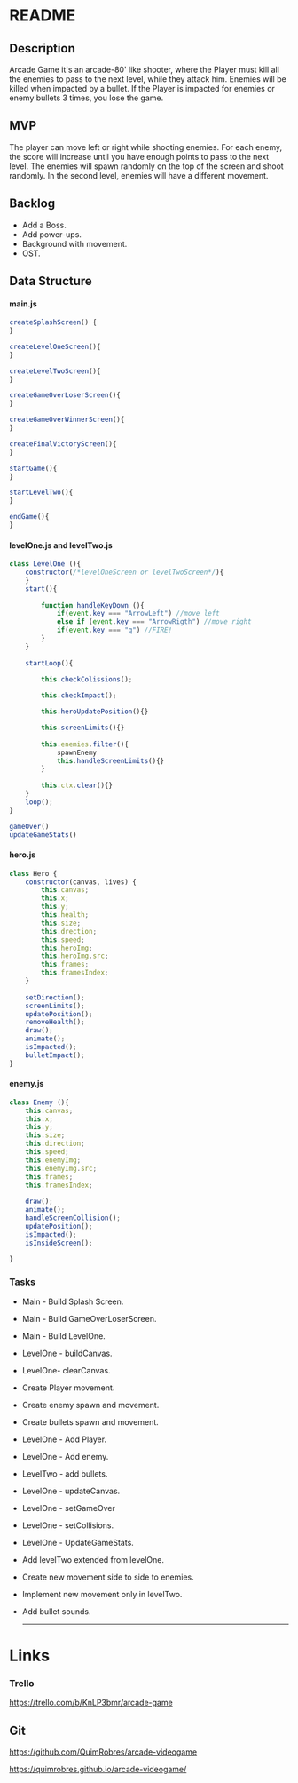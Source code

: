 # README

## Description



Arcade Game it's an arcade-80' like shooter, where the Player must kill all the enemies to pass to the next level, while they attack him. Enemies will be killed when impacted by a bullet. If the Player is impacted for enemies or enemy bullets 3 times, you lose the game.



## MVP

The player can move left or right while shooting enemies. For each enemy, the score will increase until you have enough points to pass to the next level. The enemies will spawn randomly on the top of the screen and shoot randomly. In the second level, enemies will have a different movement.



## Backlog

- Add a Boss.
- Add power-ups.
- Background with movement.
- OST.



## Data Structure

#### main.js

```javascript
createSplashScreen() {    
}

createLevelOneScreen(){
}

createLevelTwoScreen(){
}

createGameOverLoserScreen(){
}

createGameOverWinnerScreen(){
}

createFinalVictoryScreen(){
}

startGame(){
}

startLevelTwo(){
}

endGame(){
}
```

#### levelOne.js and levelTwo.js

```javascript
class LevelOne (){
    constructor(/*levelOneScreen or levelTwoScreen*/){     
    }
    start(){
        
        function handleKeyDown (){
            if(event.key === "ArrowLeft") //move left
            else if (event.key === "ArrowRigth") //move right
            if(event.key === "q") //FIRE!
        }
    }
    
    startLoop(){
    
        this.checkColissions();

        this.checkImpact();

        this.heroUpdatePosition(){}

        this.screenLimits(){}
        
        this.enemies.filter(){
            spawnEnemy
            this.handleScreenLimits(){}
        }
        
        this.ctx.clear(){}
    }
    loop();
}

gameOver()
updateGameStats()
```

#### hero.js

```javascript
class Hero {
    constructor(canvas, lives) {
        this.canvas;
        this.x;
        this.y;
        this.health;
        this.size;
        this.drection;
        this.speed;
        this.heroImg;
        this.heroImg.src;
        this.frames;
        this.framesIndex;
    }
    
	setDirection();
    screenLimits();
    updatePosition();
    removeHealth();
    draw();
    animate();
    isImpacted();
    bulletImpact();
}
```

#### enemy.js

```javascript
class Enemy (){
    this.canvas;
    this.x;
    this.y;
    this.size;
    this.direction;
    this.speed;
    this.enemyImg;
    this.enemyImg.src;
    this.frames;
    this.framesIndex;
    
    draw();
    animate();
    handleScreenCollision();
    updatePosition();
    isImpacted();
    isInsideScreen();    
    
}
```



### Tasks

- Main - Build Splash Screen.

- Main - Build GameOverLoserScreen.

- Main - Build LevelOne. 

- LevelOne - buildCanvas.

- LevelOne- clearCanvas.

- Create Player movement.

- Create enemy spawn and movement.

- Create bullets spawn and movement.

- LevelOne - Add Player.

- LevelOne - Add enemy.

- LevelTwo - add bullets.

- LevelOne - updateCanvas.

- LevelOne - setGameOver

- LevelOne - setCollisions.

- LevelOne - UpdateGameStats.

- Add levelTwo extended from levelOne.

- Create new movement side to side to enemies.

- Implement new movement only in levelTwo.

- Add bullet sounds.

  -------------------------------------------

  

# Links

### Trello

https://trello.com/b/KnLP3bmr/arcade-game



## Git



https://github.com/QuimRobres/arcade-videogame

https://quimrobres.github.io/arcade-videogame/

